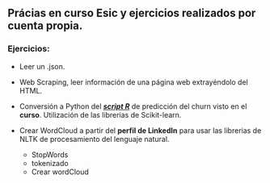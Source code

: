 
## Prácias en curso Esic y ejercicios realizados por cuenta propia.

### Ejercicios:
* Leer un .json.

* Web Scraping, leer información de una página web extrayéndolo del HTML.

* Conversión a Python del <i><b><a href="https://rpubs.com/tomasmaria/511566">script R</a></b></i> de predicción del churn visto en el <b>curso</b>. Utilización de las librerias de Scikit-learn.

* Crear WordCloud a partir del <b>perfil de LinkedIn</b> para usar las librerias de NLTK de procesamiento del lenguaje natural.
  - StopWords
  - tokenizado
  - Crear wordCloud


